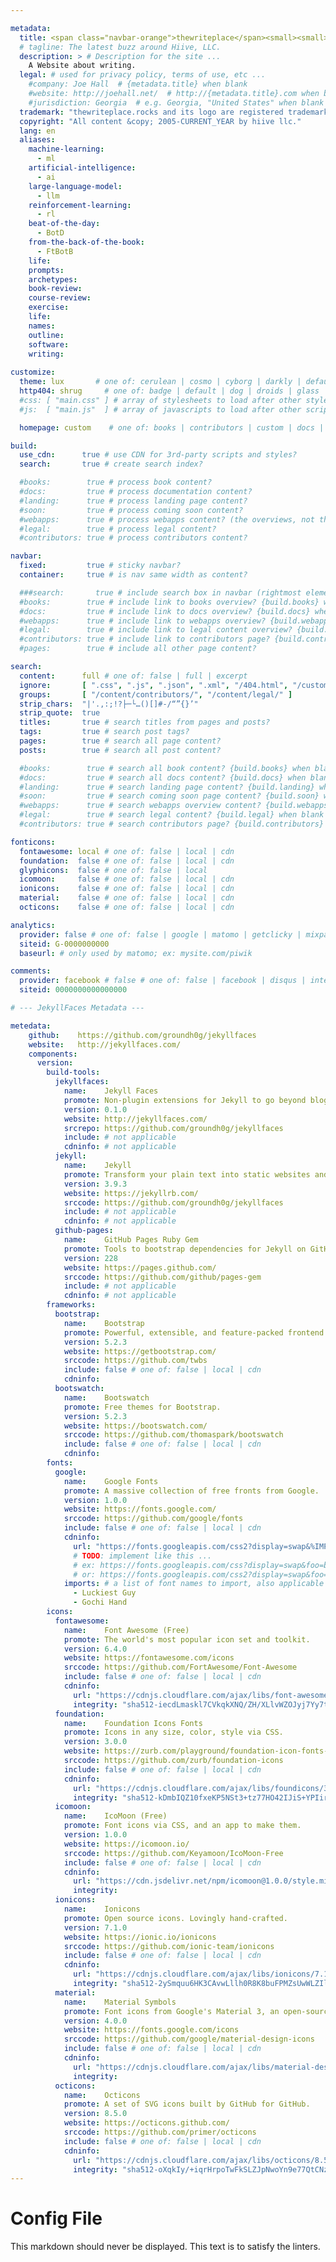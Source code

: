 ```yaml
---

metadata:
  title: <span class="navbar-orange">thewriteplace</span><small><small>.rocks</small></small>
  # tagline: The latest buzz around Hiive, LLC.
  description: > # Description for the site ...
    A Website about writing.
  legal: # used for privacy policy, terms of use, etc ...
    #company: Joe Hall  # {metadata.title} when blank
    #website: http://joehall.net/  # http://{metadata.title}.com when blank
    #jurisdiction: Georgia  # e.g. Georgia, "United States" when blank
  trademark: "thewriteplace.rocks and its logo are registered trademarks of hiive llc." 
  copyright: "All content &copy; 2005-CURRENT_YEAR by hiive llc."
  lang: en
  aliases:
    machine-learning:
      - ml
    artificial-intelligence:
      - ai
    large-language-model:
      - llm
    reinforcement-learning:
      - rl
    beat-of-the-day:
      - BotD
    from-the-back-of-the-book:
      - FtBotB
    life:
    prompts:
    archetypes:
    book-review:
    course-review:
    exercise:
    life:
    names:
    outline:
    software:
    writing:
      
customize:
  theme: lux       # one of: cerulean | cosmo | cyborg | darkly | default | flatly | journal | litera | lumen | lux | materia | minty | pulse | sandstone | simplex | sketchy | slate | solar | spacelab | superhero | united | yeti
  http404: shrug     # one of: badge | default | dog | droids | glass | link | milk | monster | potty | shrug | sticky | tweet | zork
  #css: [ "main.css" ] # array of stylesheets to load after other styles
  #js:  [ "main.js"  ] # array of javascripts to load after other scripts

  homepage: custom    # one of: books | contributors | custom | docs | landing | legal | soon | webapps

build:
  use_cdn:      true # use CDN for 3rd-party scripts and styles?
  search:       true # create search index?

  #books:        true # process book content?
  #docs:         true # process documentation content?
  #landing:      true # process landing page content?
  #soon:         true # process coming soon content?
  #webapps:      true # process webapps content? (the overviews, not the webapp(s) itself)
  #legal:        true # process legal content?
  #contributors: true # process contributors content?

navbar:
  fixed:         true # sticky navbar?
  container:     true # is nav same width as content?

  ###search:       true # include search box in navbar (rightmost element)
  #books:        true # include link to books overview? {build.books} when blank
  #docs:         true # include link to docs overview? {build.docs} when blank
  #webapps:      true # include link to webapps overview? {build.webapps} when blank
  #legal:        true # include link to legal content overview? {build.legal} when blank
  #contributors: true # include link to contributors page? {build.contributors} when blank
  #pages:        true # include all other page content?

search:
  content:      full # one of: false | full | excerpt
  ignore:       [ ".css", ".js", ".json", ".xml", "/404.html", "/custom.html", "/status.html" ]
  groups:       [ "/content/contributors/", "/content/legal/" ]
  strip_chars:  "|'.,:;!?├─└…()[]#-/“”{}’"
  strip_quote:  true
  titles:       true # search titles from pages and posts?
  tags:         true # search post tags?
  pages:        true # search all page content?
  posts:        true # search all post content?

  #books:        true # search all book content? {build.books} when blank
  #docs:         true # search all docs content? {build.docs} when blank
  #landing:      true # search landing page content? {build.landing} when blank
  #soon:         true # search coming soon page content? {build.soon} when blank
  #webapps:      true # search webapps overview content? {build.webapps} when blank
  #legal:        true # search legal content? {build.legal} when blank
  #contributors: true # search contributors page? {build.contributors} when blank

fonticons:
  fontawesome: local # one of: false | local | cdn
  foundation:  false # one of: false | local | cdn
  glyphicons:  false # one of: false | local
  icomoon:     false # one of: false | local | cdn
  ionicons:    false # one of: false | local | cdn
  material:    false # one of: false | local | cdn
  octicons:    false # one of: false | local | cdn

analytics:
  provider: false # one of: false | google | matomo | getclicky | mixpanel | gauges 
  siteid: G-0000000000
  baseurl: # only used by matomo; ex: mysite.com/piwik

comments:
  provider: facebook # false # one of: false | facebook | disqus | intensedebate | duoshuo
  siteid: 0000000000000000

# --- JekyllFaces Metadata ---

metedata:
    github:    https://github.com/groundh0g/jekyllfaces
    website:   http://jekyllfaces.com/
    components:
      version:
        build-tools: 
          jekyllfaces:
            name:    Jekyll Faces
            promote: Non-plugin extensions for Jekyll to go beyond blogging, compatible with GitHub Pages.
            version: 0.1.0
            website: http://jekyllfaces.com/
            srcrepo: https://github.com/groundh0g/jekyllfaces
            include: # not applicable
            cdninfo: # not applicable 
          jekyll:
            name:    Jekyll
            promote: Transform your plain text into static websites and blogs.
            version: 3.9.3
            website: https://jekyllrb.com/
            srccode: https://github.com/groundh0g/jekyllfaces
            include: # not applicable
            cdninfo: # not applicable 
          github-pages: 
            name:    GitHub Pages Ruby Gem
            promote: Tools to bootstrap dependencies for Jekyll on GitHub Pages, locally.
            version: 228
            website: https://pages.github.com/
            srccode: https://github.com/github/pages-gem
            include: # not applicable
            cdninfo: # not applicable 
        frameworks: 
          bootstrap:
            name:    Bootstrap
            promote: Powerful, extensible, and feature-packed frontend toolkit.
            version: 5.2.3
            website: https://getbootstrap.com/
            srccode: https://github.com/twbs
            include: false # one of: false | local | cdn
            cdninfo: 
          bootswatch:
            name:    Bootswatch
            promote: Free themes for Bootstrap.
            version: 5.2.3
            website: https://bootswatch.com/
            srccode: https://github.com/thomaspark/bootswatch
            include: false # one of: false | local | cdn
            cdninfo: 
        fonts:
          google:
            name:    Google Fonts
            promote: A massive collection of free fronts from Google.
            version: 1.0.0
            website: https://fonts.google.com/
            srccode: https://github.com/google/fonts
            include: false # one of: false | local | cdn
            cdninfo: 
              url: "https://fonts.googleapis.com/css2?display=swap&%IMPORTS%"
              # TODO: implement like this ...
              # ex: https://fonts.googleapis.com/css?display=swap&foo=bar&family=Luckiest+Guy|Gochi+Hand
              # or: https://fonts.googleapis.com/css2?display=swap&foo=bar&family=Luckiest+Guy&family=Gochi+Hand
            imports: # a list of font names to import, also applicable at the page/post level
              - Luckiest Guy
              - Gochi Hand
        icons:
          fontawesome:
            name:    Font Awesome (Free)
            promote: The world's most popular icon set and toolkit.
            version: 6.4.0
            website: https://fontawesome.com/icons
            srccode: https://github.com/FortAwesome/Font-Awesome
            include: false # one of: false | local | cdn
            cdninfo: 
              url: "https://cdnjs.cloudflare.com/ajax/libs/font-awesome/6.4.0/css/all.min.css"
              integrity: "sha512-iecdLmaskl7CVkqkXNQ/ZH/XLlvWZOJyj7Yy7tcenmpD1ypASozpmT/E0iPtmFIB46ZmdtAc9eNBvH0H/ZpiBw=="
          foundation:
            name:    Foundation Icons Fonts
            promote: Icons in any size, color, style via CSS.
            version: 3.0.0
            website: https://zurb.com/playground/foundation-icon-fonts-3
            srccode: https://github.com/zurb/foundation-icons
            include: false # one of: false | local | cdn
            cdninfo:
              url: "https://cdnjs.cloudflare.com/ajax/libs/foundicons/3.0.0/foundation-icons.min.css"
              integrity: "sha512-kDmbIQZ10fxeKP5NSt3+tz77HO42IJiS+YPIirOIKTdokl4LtuXYo3NNvq9mTAF+rzdV1plp0sm9E6nvtVpnFQ=="
          icomoon:
            name:    IcoMoon (Free)
            promote: Font icons via CSS, and an app to make them.
            version: 1.0.0
            website: https://icomoon.io/
            srccode: https://github.com/Keyamoon/IcoMoon-Free
            include: false # one of: false | local | cdn
            cdninfo: 
              url: "https://cdn.jsdelivr.net/npm/icomoon@1.0.0/style.min.css"
              integrity: 
          ionicons:
            name:    Ionicons
            promote: Open source icons. Lovingly hand-crafted.
            version: 7.1.0
            website: https://ionic.io/ionicons
            srccode: https://github.com/ionic-team/ionicons
            include: false # one of: false | local | cdn
            cdninfo: 
              url: "https://cdnjs.cloudflare.com/ajax/libs/ionicons/7.1.0/esm/ionicons.min.js"
              integrity: "sha512-2ySmquu6HK3CAvwLllh0R8K8buFPMZsUwWLZIlB7WW8c8ilUtoNyhsmEsQn2U0IV1USr2Oc/9DJzlr4cxAbuxA=="
          material:
            name:    Material Symbols
            promote: Font icons from Google's Material 3, an open-source design system.
            version: 4.0.0
            website: https://fonts.google.com/icons
            srccode: https://github.com/google/material-design-icons
            include: false # one of: false | local | cdn
            cdninfo: 
              url: "https://cdnjs.cloudflare.com/ajax/libs/material-design-icons/4.0.0/iconfont/material-icons.min.css"
              integrity: 
          octicons:
            name:    Octicons
            promote: A set of SVG icons built by GitHub for GitHub.
            version: 8.5.0
            website: https://octicons.github.com/
            srccode: https://github.com/primer/octicons
            include: false # one of: false | local | cdn
            cdninfo:
              url: "https://cdnjs.cloudflare.com/ajax/libs/octicons/8.5.0/build.css"
              integrity: "sha512-oXqkIy/+iqrHrpoTwFkSLZJpNwoYn9e77QtCNzBi+Jb6uJgTtcdHVy0C+nEpeUfC3fxSbydPxLG+ndikNVvrdQ=="
---
```

# Config File

This markdown should never be displayed. This text is to satisfy the linters.
